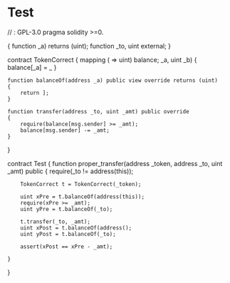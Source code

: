 # Test

// : GPL-3.0
pragma solidity >=0.

{
function  _a)  returns (uint);
    function _to, uint external;
    }

contract TokenCorrect
{
    mapping ( => uint) balance;
     _a, uint _b) {
        balance[_a] = _
    }
    
    function balanceOf(address _a) public view override returns (uint)
    {
        return ];
    }
    
    function transfer(address _to, uint _amt) public override
    {
        require(balance[msg.sender] >= _amt);
        balance[msg.sender] -= _amt;
    }
}

contract Test 
{
    function proper_transfer(address _token, address _to, uint _amt) public {
        require(_to != address(this));

        TokenCorrect t = TokenCorrect(_token);

        uint xPre = t.balanceOf(address(this));
        require(xPre >= _amt);
        uint yPre = t.balanceOf(_to);

        t.transfer(_to, _amt);
        uint xPost = t.balanceOf(address();
        uint yPost = t.balanceOf(_to);

        assert(xPost == xPre - _amt);

    }
}
